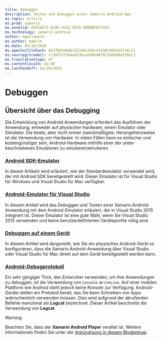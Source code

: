 ```yaml
---
title: Debuggen
description: Testen und Debuggen einer Xamarin.Android-App
ms.topic: article
ms.prod: xamarin
ms.assetid: A355A471-8195-4391-93FE-0000BCB17923
ms.technology: xamarin-android
author: mgmclemore
ms.author: mamcle
ms.date: 03/16/2018
ms.openlocfilehash: 61d7bb1b84b225146c5ebc67e9dc89b2b17a8c21
ms.sourcegitcommit: cc38757f56aab53bce200e40f873eb8d0e5393c3
ms.translationtype: HT
ms.contentlocale: de-DE
ms.lasthandoff: 03/20/2018
---
```

# <a name="debugging"></a>Debuggen

## <a name="debugging-overview"></a>Übersicht über das Debugging

Die Entwicklung von Android-Anwendungen erfordert das Ausführen der Anwendung, entweder auf physischer Hardware, einem Emulator oder Simulator. Die beste, aber nicht immer zweckmäßigste, Herangehensweise ist die Verwendung von Hardware. In vielen Fällen kann es einfacher und kostengünstiger sein, Android-Hardware mithilfe einer der unten beschriebenen Emulatoren zu simulieren/emulieren.


### <a name="android-sdk-emulatorandroiddeploy-testdebuggingandroid-sdk-emulatorindexmd"></a>[Android SDK-Emulator](~/android/deploy-test/debugging/android-sdk-emulator/index.md)

In diesen Artikeln wird erläutert, wie der Standardemulator verwendet wird, der mit Android SDK bereitgestellt wird. Dieser Emulator ist für Visual Studio für Windows und Visual Studio für Mac verfügbar.

### <a name="visual-studio-android-emulatorandroiddeploy-testdebuggingvisual-studio-android-emulatormd"></a>[Android-Emulator für Visual Studio](~/android/deploy-test/debugging/visual-studio-android-emulator.md)

In diesem Artikel wird das Debuggen und Testen einer Xamarin.Android-Anwendung mit dem Android-Emulator erläutert, der in Visual Studio 2015 integriert ist. Dieser Emulator ist eine gute Wahl, wenn Sie Visual Studio 2015 verwenden und keine benutzerdefinierten Geräteprofile nötig sind.

### <a name="debugging-on-a-deviceandroiddeploy-testdebuggingdebug-on-devicemd"></a>[Debuggen auf einem Gerät](~/android/deploy-test/debugging/debug-on-device.md)

In diesem Artikel wird dargestellt, wie Sie ein physisches Android-Gerät so konfigurieren, dass die Xamarin.Android-Anwendung über Visual Studio oder Visual Studio für Mac direkt auf dem Gerät bereitgestellt werden kann.

### <a name="android-debug-logandroiddeploy-testdebuggingandroid-debug-logmd"></a>[Android-Debugprotokoll](~/android/deploy-test/debugging/android-debug-log.md)

Ein sehr gängiger Trick, den Entwickler verwenden, um ihre Anwendungen zu debuggen, ist die Verwendung von `Console.WriteLine`. Auf einer mobilen Plattform wie Android steht jedoch keine Konsole zur Verfügung. Android-Geräte stellen ein Protokoll bereit, das Sie beim Schreiben von Apps wahrscheinlich verwenden müssen. Dies wird aufgrund der abrufenden Befehle manchmal als **Logcat** bezeichnet. Dieser Artikel beschreibt die Verwendung von **Logcat**.

> [!WARNING]
> Beachten Sie, dass der **Xamarin Android Player** veraltet ist. Weitere Informationen finden Sie unter der [Ankündigung in diesem Blogbeitrag](https://blog.xamarin.com/live-from-dotnetconf-cycle-7-xamarin-studio-6-and-more/).
